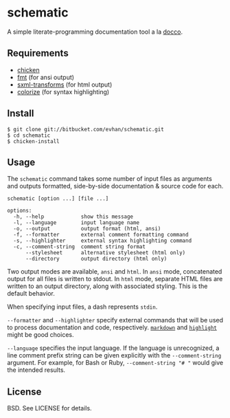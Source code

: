 # schematic

A simple literate-programming documentation tool a la [docco][].

[docco]: http://jashkenas.github.com/docco/

## Requirements

  * [chicken](http://call-cc.org)
  * [fmt](http://wiki.call-cc.org/egg/fmt) (for ansi output)
  * [sxml-transforms](http://wiki.call-cc.org/egg/sxml-transforms) (for html output)
  * [colorize](http://wiki.call-cc.org/egg/colorize) (for syntax highlighting)

## Install

    $ git clone git://bitbucket.com/evhan/schematic.git
    $ cd schematic
    $ chicken-install

## Usage

The `schematic` command takes some number of input files as arguments and
outputs formatted, side-by-side documentation & source code for each.

    schematic [option ...] [file ...]

    options:
      -h, --help            show this message
      -l, --language        input language name
      -o, --output          output format (html, ansi)
      -f, --formatter       external comment formatting command
      -s, --highlighter     external syntax highlighting command
      -c, --comment-string  comment string format
          --stylesheet      alternative stylesheet (html only)
          --directory       output directory (html only)

Two output modes are available, `ansi` and `html`. In `ansi` mode, concatenated
output for all files is written to stdout. In `html` mode, separate HTML files
are written to an output directory, along with associated styling. This is the
default behavior.

When specifying input files, a dash represents `stdin`.

`--formatter` and `--highlighter` specify external commands that will be
used to process documentation and code, respectively. [`markdown`][markdown]
and [`highlight`][highlight] might be good choices.

`--language` specifies the input language. If the language is unrecognized, a
line comment prefix string can be given explicitly with the `--comment-string`
argument. For example, for Bash or Ruby, `--comment-string "# "` would give
the intended results.

[markdown]: http://daringfireball.net/projects/markdown/
[highlight]: http://www.andre-simon.de/doku/highlight/en/highlight.html

## License

BSD. See LICENSE for details.
